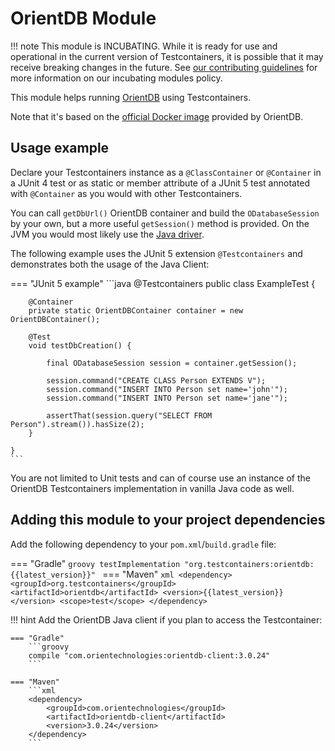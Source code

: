 # OrientDB Module

!!! note
    This module is INCUBATING. While it is ready for use and operational in the current version of Testcontainers, it is possible that it may receive breaking changes in the future. See [our contributing guidelines](/contributing/#incubating-modules) for more information on our incubating modules policy.


This module helps running [OrientDB](https://orientdb.org/download) using Testcontainers.

Note that it's based on the [official Docker image](https://hub.docker.com/_/orientdb/) provided by OrientDB.

## Usage example

Declare your Testcontainers instance as a `@ClassContainer` or `@Container` in a JUnit 4 test or as static or member attribute of a JUnit 5 test annotated with `@Container` as you would with other Testcontainers.

You can call `getDbUrl()` OrientDB container and build the `ODatabaseSession` by your own, but a more useful `getSession()` method is provided.
On the JVM you would most likely use the [Java driver](https://github.com/).

The following example uses the JUnit 5 extension `@Testcontainers` and demonstrates both the usage of the Java Client:

=== "JUnit 5 example"
    ```java
    @Testcontainers
    public class ExampleTest {
    
        @Container
        private static OrientDBContainer container = new OrientDBContainer();
    
        @Test
        void testDbCreation() {
    
            final ODatabaseSession session = container.getSession();
    
            session.command("CREATE CLASS Person EXTENDS V");
            session.command("INSERT INTO Person set name='john'");
            session.command("INSERT INTO Person set name='jane'");
    
            assertThat(session.query("SELECT FROM Person").stream()).hasSize(2);
        }
    
    }
    ```

You are not limited to Unit tests and can of course use an instance of the OrientDB Testcontainers implementation in vanilla Java code as well.


## Adding this module to your project dependencies

Add the following dependency to your `pom.xml`/`build.gradle` file:

=== "Gradle"
    ```groovy
    testImplementation "org.testcontainers:orientdb:{{latest_version}}"
    ```
=== "Maven"
    ```xml
    <dependency>
        <groupId>org.testcontainers</groupId>
        <artifactId>orientdb</artifactId>
        <version>{{latest_version}}</version>
        <scope>test</scope>
    </dependency>
    ```

!!! hint
    Add the OrientDB Java client if you plan to access the Testcontainer:
    
    === "Gradle"
        ```groovy
        compile "com.orientechnologies:orientdb-client:3.0.24"
        ```
    
    === "Maven"
        ```xml
        <dependency>
            <groupId>com.orientechnologies</groupId>
            <artifactId>orientdb-client</artifactId>
            <version>3.0.24</version>
        </dependency>
        ```
    



